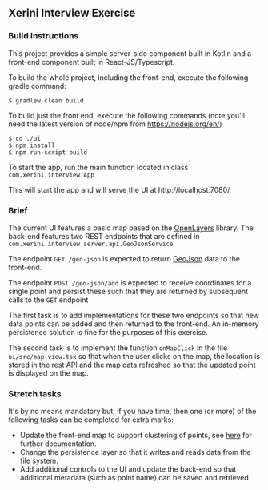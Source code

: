 ## Xerini Interview Exercise

### Build Instructions

This project provides a simple server-side component built in Kotlin and a front-end
component built in React-JS/Typescript. 

To build the whole project, including the front-end, execute the following gradle command:

```
$ gradlew clean build
```

To build just the front end, execute the following commands (note you'll need the latest version of node/npm from https://nodejs.org/en/)

```
$ cd ./ui
$ npm install
$ npm run-script build
```

To start the app, run the main function located in class `com.xerini.interview.App`

This will start the app and will serve the UI at http://localhost:7080/

### Brief

The current UI features a basic map based on the [OpenLayers](https://openlayers.org/) library.
The back-end features two REST endpoints that are defined in `com.xerini.interview.server.api.GeoJsonService`

The endpoint `GET /geo-json` is expected to return [GeoJson](https://en.wikipedia.org/wiki/GeoJSON) data to the front-end.

The endpoint `POST /geo-json/add` is expected to receive coordinates for a single point and persist these such that they are returned by subsequent calls to the `GET` endpoint

The first task is to add implementations for these two endpoints so that new data points can be added and then returned to the front-end. An in-memory persistence solution is fine for the purposes of this exercise.

The second task is to implement the function `onMapClick` in the file `ui/src/map-view.tsx` so that when the user clicks on the map, the location is stored in the rest API and the map data refreshed so that the updated point is displayed on the map.

### Stretch tasks

It's by no means mandatory but, if you have time, then one (or more) of the following tasks can be completed for extra marks:

* Update the front-end map to support clustering of points, see [here](https://openlayers.org/en/latest/examples/cluster.html) for further documentation.
* Change the persistence layer so that it writes and reads data from the file system.
* Add additional controls to the UI and update the back-end so that additional metadata (such as point name) can be saved and retrieved.
